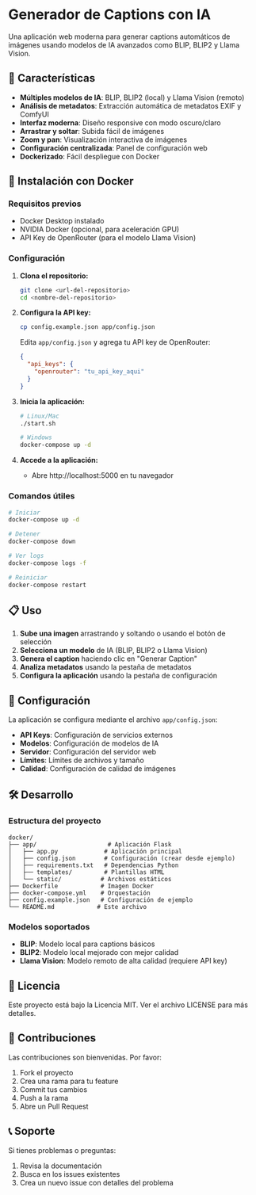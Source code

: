 # Generador de Captions con IA

Una aplicación web moderna para generar captions automáticos de imágenes usando modelos de IA avanzados como BLIP, BLIP2 y Llama Vision.

## 🚀 Características

- **Múltiples modelos de IA**: BLIP, BLIP2 (local) y Llama Vision (remoto)
- **Análisis de metadatos**: Extracción automática de metadatos EXIF y ComfyUI
- **Interfaz moderna**: Diseño responsive con modo oscuro/claro
- **Arrastrar y soltar**: Subida fácil de imágenes
- **Zoom y pan**: Visualización interactiva de imágenes
- **Configuración centralizada**: Panel de configuración web
- **Dockerizado**: Fácil despliegue con Docker

## 🐳 Instalación con Docker

### Requisitos previos

- Docker Desktop instalado
- NVIDIA Docker (opcional, para aceleración GPU)
- API Key de OpenRouter (para el modelo Llama Vision)

### Configuración

1. **Clona el repositorio:**
   ```bash
   git clone <url-del-repositorio>
   cd <nombre-del-repositorio>
   ```

2. **Configura la API key:**
   ```bash
   cp config.example.json app/config.json
   ```
   
   Edita `app/config.json` y agrega tu API key de OpenRouter:
   ```json
   {
     "api_keys": {
       "openrouter": "tu_api_key_aqui"
     }
   }
   ```

3. **Inicia la aplicación:**
   ```bash
   # Linux/Mac
   ./start.sh
   
   # Windows
   docker-compose up -d
   ```

4. **Accede a la aplicación:**
   - Abre http://localhost:5000 en tu navegador

### Comandos útiles

```bash
# Iniciar
docker-compose up -d

# Detener
docker-compose down

# Ver logs
docker-compose logs -f

# Reiniciar
docker-compose restart
```

## 📋 Uso

1. **Sube una imagen** arrastrando y soltando o usando el botón de selección
2. **Selecciona un modelo** de IA (BLIP, BLIP2 o Llama Vision)
3. **Genera el caption** haciendo clic en "Generar Caption"
4. **Analiza metadatos** usando la pestaña de metadatos
5. **Configura la aplicación** usando la pestaña de configuración

## 🔧 Configuración

La aplicación se configura mediante el archivo `app/config.json`:

- **API Keys**: Configuración de servicios externos
- **Modelos**: Configuración de modelos de IA
- **Servidor**: Configuración del servidor web
- **Límites**: Límites de archivos y tamaño
- **Calidad**: Configuración de calidad de imágenes

## 🛠️ Desarrollo

### Estructura del proyecto

```
docker/
├── app/                    # Aplicación Flask
│   ├── app.py             # Aplicación principal
│   ├── config.json        # Configuración (crear desde ejemplo)
│   ├── requirements.txt   # Dependencias Python
│   ├── templates/         # Plantillas HTML
│   └── static/           # Archivos estáticos
├── Dockerfile            # Imagen Docker
├── docker-compose.yml    # Orquestación
├── config.example.json   # Configuración de ejemplo
└── README.md            # Este archivo
```

### Modelos soportados

- **BLIP**: Modelo local para captions básicos
- **BLIP2**: Modelo local mejorado con mejor calidad
- **Llama Vision**: Modelo remoto de alta calidad (requiere API key)

## 📄 Licencia

Este proyecto está bajo la Licencia MIT. Ver el archivo LICENSE para más detalles.

## 🤝 Contribuciones

Las contribuciones son bienvenidas. Por favor:

1. Fork el proyecto
2. Crea una rama para tu feature
3. Commit tus cambios
4. Push a la rama
5. Abre un Pull Request

## 📞 Soporte

Si tienes problemas o preguntas:

1. Revisa la documentación
2. Busca en los issues existentes
3. Crea un nuevo issue con detalles del problema
